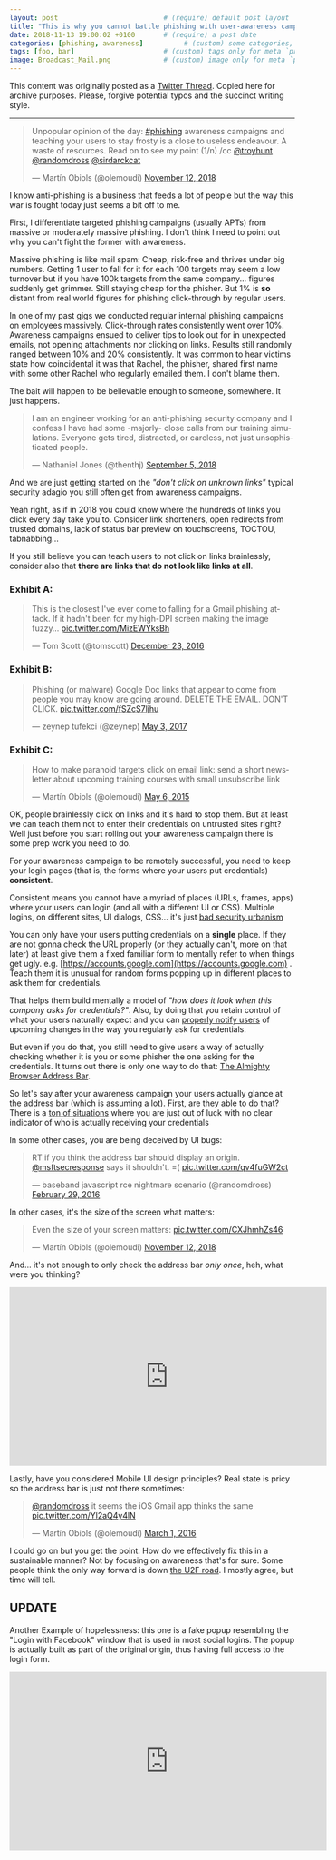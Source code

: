 ```yaml
---
layout: post                          # (require) default post layout
title: "This is why you cannot battle phishing with user-awareness campaigns"                   # (require) a string title
date: 2018-11-13 19:00:02 +0100       # (require) a post date
categories: [phishing, awareness]          # (custom) some categories, but makesure these categories already exists inside path of `category/`
tags: [foo, bar]                      # (custom) tags only for meta `property="article:tag"`
image: Broadcast_Mail.png             # (custom) image only for meta `property="og:image"`, save your image # inside path of `static/img/_posts`
---
```


This content was originally posted as a [Twitter Thread](https://twitter.com/olemoudi/status/1062127172629028864). Copied here for archive purposes. Please, forgive potential typos and the succinct writing style.

---

<blockquote class="twitter-tweet" data-lang="en"><p lang="en" dir="ltr">Unpopular opinion of the day: <a href="https://twitter.com/hashtag/phishing?src=hash&amp;ref_src=twsrc%5Etfw">#phishing</a> awareness campaigns and teaching your users to stay frosty is a close to useless endeavour. A waste of resources. Read on to see my point (1/n) /cc <a href="https://twitter.com/troyhunt?ref_src=twsrc%5Etfw">@troyhunt</a> <a href="https://twitter.com/randomdross?ref_src=twsrc%5Etfw">@randomdross</a> <a href="https://twitter.com/sirdarckcat?ref_src=twsrc%5Etfw">@sirdarckcat</a></p>&mdash; Martín Obiols (@olemoudi) <a href="https://twitter.com/olemoudi/status/1062127172629028864?ref_src=twsrc%5Etfw">November 12, 2018</a></blockquote>
<script async src="https://platform.twitter.com/widgets.js" charset="utf-8"></script>

   

I know anti-phishing is a business that feeds a lot of people but the way this war is fought today just seems a bit off to me.

First, I differentiate targeted phishing campaigns (usually APTs) from massive or moderately massive phishing. I don't think I need to point out why you can't fight the former with awareness.

Massive phishing is like mail spam: Cheap, risk-free and thrives under big numbers. Getting 1 user to fall for it for each 100 targets may seem a low turnover but if you have 100k targets from the same company... figures suddenly get grimmer. Still staying cheap for the phisher. But 1% is **so** distant from real world figures for phishing click-through by regular users. 

In one of my past gigs we conducted regular internal phishing campaigns on employees massively. Click-through rates consistently went over 10%. Awareness campaigns ensued to deliver tips to look out for in unexpected emails, not opening attachments nor clicking on links. Results still randomly ranged between 10% and 20% consistently. It was common to hear victims state how coincidental it was that Rachel, the phisher, shared first name with some other Rachel who regularly emailed them. I don't blame them.

The bait will happen to be believable enough to someone, somewhere. It just happens.

<blockquote class="twitter-tweet" data-lang="en"><p lang="en" dir="ltr">I am an engineer working for an anti-phishing security company and I confess I have had some -majorly- close calls from our training simulations. Everyone gets tired, distracted, or careless, not just unsophisticated people.</p>&mdash; Nathaniel Jones (@thenthj) <a href="https://twitter.com/thenthj/status/1037474559849652225?ref_src=twsrc%5Etfw">September 5, 2018</a></blockquote>
<script async src="https://platform.twitter.com/widgets.js" charset="utf-8"></script>

   

And we are just getting started on the *"don't click on unknown links"*  typical security adagio you still often get from awareness campaigns.

Yeah right, as if in 2018 you could know where the hundreds of links you click every day take you to. Consider link shorteners, open redirects from trusted domains, lack of status bar preview on touchscreens, TOCTOU, tabnabbing... 

If you still believe you can teach users to not click on links brainlessly, consider also that **there are links that do not look like links at all**. 

   

### Exhibit A: 

<blockquote class="twitter-tweet" data-lang="en"><p lang="en" dir="ltr">This is the closest I&#39;ve ever come to falling for a Gmail phishing attack. If it hadn&#39;t been for my high-DPI screen making the image fuzzy… <a href="https://t.co/MizEWYksBh">pic.twitter.com/MizEWYksBh</a></p>&mdash; Tom Scott (@tomscott) <a href="https://twitter.com/tomscott/status/812265182646927361?ref_src=twsrc%5Etfw">December 23, 2016</a></blockquote>
<script async src="https://platform.twitter.com/widgets.js" charset="utf-8"></script>
  
   


### Exhibit B:

<blockquote class="twitter-tweet" data-lang="en"><p lang="en" dir="ltr">Phishing (or malware) Google Doc links that appear to come from people you may know are going around. DELETE THE EMAIL. DON&#39;T CLICK. <a href="https://t.co/fSZcS7ljhu">pic.twitter.com/fSZcS7ljhu</a></p>&mdash; zeynep tufekci (@zeynep) <a href="https://twitter.com/zeynep/status/859840026082988038?ref_src=twsrc%5Etfw">May 3, 2017</a></blockquote>
<script async src="https://platform.twitter.com/widgets.js" charset="utf-8"></script>

   
  
  
### Exhibit C:

<blockquote class="twitter-tweet" data-lang="en"><p lang="en" dir="ltr">How to make paranoid targets click on email link: send a short newsletter about upcoming training courses with small unsubscribe link</p>&mdash; Martín Obiols (@olemoudi) <a href="https://twitter.com/olemoudi/status/595953316858884096?ref_src=twsrc%5Etfw">May 6, 2015</a></blockquote>
<script async src="https://platform.twitter.com/widgets.js" charset="utf-8"></script>
  
  

OK, people brainlessly click on links and it's hard to stop them. But at least we can teach them not to enter their credentials on untrusted sites right? Well just before you start rolling out your awareness campaign there is some prep work you need to do. 

For your awareness campaign to be remotely successful, you need to keep your login pages (that is, the forms where your users put credentials) **consistent**.

Consistent means you cannot have a myriad of places (URLs, frames, apps) where your users can login (and all with a different UI or CSS). Multiple logins, on different sites, UI dialogs, CSS... it's just [bad security urbanism](https://krausefx.com/blog/ios-privacy-stealpassword-easily-get-the-users-apple-id-password-just-by-asking)

You can only have your users putting credentials on a **single** place. If they are not gonna check the URL properly (or they actually can't, more on that later) at least give them a fixed familiar form to mentally refer to when things get ugly. e.g. [https://accounts.google.com](https://accounts.google.com) . Teach them it is unusual for random forms popping up in different places to ask them for credentials.

That helps them build mentally a model of _"how does it look when this company asks for credentials?"_. Also, by doing that you retain control of what your users naturally expect and you can [properly notify users](https://gsuiteupdates.googleblog.com/2018/06/a-new-look-for-google-sign-in-screens.html) of upcoming changes in the way you regularly ask for credentials.

But even if you do that, you still need to give users a way of actually checking whether it is you or some phisher the one asking for the credentials. It turns out there is only one way to do that: [The Almighty Browser Address Bar](https://lists.openwall.net/full-disclosure/2011/12/08/6).

So let's say after your awareness campaign your users actually glance at the address bar (which is assuming a lot). First, are they able to do that? There is a [ton of situations](https://insights.sei.cmu.edu/cert/2016/08/the-risks-of-google-sign-in-on-ios-devices.html) where you are just out of luck with no clear indicator of who is actually receiving your credentials
  

In some other cases, you are being deceived by UI bugs: 

   
  

<blockquote class="twitter-tweet" data-lang="en"><p lang="en" dir="ltr">RT if you think the address bar should display an origin.  <a href="https://twitter.com/msftsecresponse?ref_src=twsrc%5Etfw">@msftsecresponse</a> says it shouldn&#39;t.  =( <a href="https://t.co/qv4fuGW2ct">pic.twitter.com/qv4fuGW2ct</a></p>&mdash; baseband javascript rce nightmare scenario (@randomdross) <a href="https://twitter.com/randomdross/status/704366020610228225?ref_src=twsrc%5Etfw">February 29, 2016</a></blockquote>
<script async src="https://platform.twitter.com/widgets.js" charset="utf-8"></script>
  

   

In other cases, it's the size of the screen what matters:

   

<blockquote class="twitter-tweet" data-conversation="none" data-lang="en"><p lang="en" dir="ltr">Even the size of your screen matters: <a href="https://t.co/CXJhmhZs46">pic.twitter.com/CXJhmhZs46</a></p>&mdash; Martín Obiols (@olemoudi) <a href="https://twitter.com/olemoudi/status/1062127205797584896?ref_src=twsrc%5Etfw">November 12, 2018</a></blockquote>
<script async src="https://platform.twitter.com/widgets.js" charset="utf-8"></script>

   

And... it's not enough to only check the address bar *only once*, heh, what were you thinking?

   

<iframe width="560" height="315" src="https://www.youtube.com/embed/AXEXcV7m3ds" frameborder="0" allow="accelerometer; autoplay; encrypted-media; gyroscope; picture-in-picture" allowfullscreen></iframe>

  

Lastly, have you considered Mobile UI design principles? Real state is pricy so the address bar is just not there sometimes:

   

<blockquote class="twitter-tweet" data-conversation="none" data-lang="en"><p lang="en" dir="ltr"><a href="https://twitter.com/randomdross?ref_src=twsrc%5Etfw">@randomdross</a> it seems the iOS Gmail app thinks the same <a href="https://t.co/Yl2aQ4y4lN">pic.twitter.com/Yl2aQ4y4lN</a></p>&mdash; Martín Obiols (@olemoudi) <a href="https://twitter.com/olemoudi/status/704809052359016448?ref_src=twsrc%5Etfw">March 1, 2016</a></blockquote>
<script async src="https://platform.twitter.com/widgets.js" charset="utf-8"></script>

  

I could go on but you get the point. How do we effectively fix this in a sustainable manner? Not by focusing on awareness that's for sure. Some people think the only way forward is down [the U2F road](https://www.troyhunt.com/beyond-passwords-2fa-u2f-and-google-advanced-protection/). I mostly agree, but time will tell. 

   

UPDATE
------

Another Example of hopelessness: this one is a fake popup resembling the "Login with Facebook" window that is used in most social logins. The popup is actually built as part of the original origin, thus having full access to the login form.

<iframe width="560" height="315" src="https://www.youtube.com/embed/nq1gnvYC144" frameborder="0" allow="accelerometer; autoplay; encrypted-media; gyroscope; picture-in-picture" allowfullscreen></iframe>







